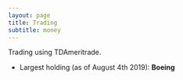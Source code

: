 ```yaml
---
layout: page
title: Trading
subtitle: money
---
```

Trading using TDAmeritrade.
  * Largest holding (as of August 4th 2019): __Boeing__
